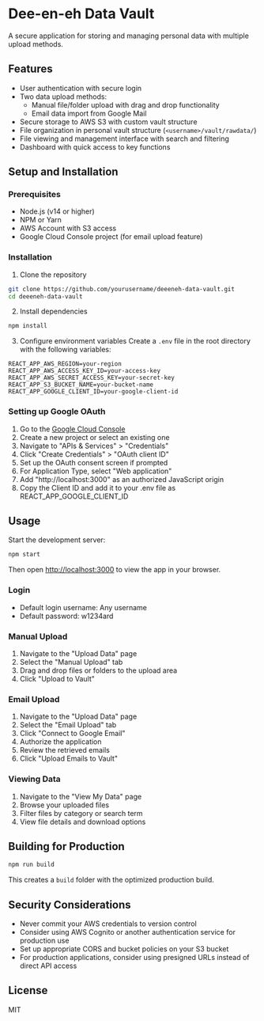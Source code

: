 # Dee-en-eh Data Vault

A secure application for storing and managing personal data with multiple upload methods.

## Features

- User authentication with secure login
- Two data upload methods:
  - Manual file/folder upload with drag and drop functionality
  - Email data import from Google Mail
- Secure storage to AWS S3 with custom vault structure
- File organization in personal vault structure (`<username>/vault/rawdata/`)
- File viewing and management interface with search and filtering
- Dashboard with quick access to key functions

## Setup and Installation

### Prerequisites

- Node.js (v14 or higher)
- NPM or Yarn
- AWS Account with S3 access
- Google Cloud Console project (for email upload feature)

### Installation

1. Clone the repository
```bash
git clone https://github.com/yourusername/deeeneh-data-vault.git
cd deeeneh-data-vault
```

2. Install dependencies
```bash
npm install
```

3. Configure environment variables
Create a `.env` file in the root directory with the following variables:
```
REACT_APP_AWS_REGION=your-region
REACT_APP_AWS_ACCESS_KEY_ID=your-access-key
REACT_APP_AWS_SECRET_ACCESS_KEY=your-secret-key
REACT_APP_S3_BUCKET_NAME=your-bucket-name
REACT_APP_GOOGLE_CLIENT_ID=your-google-client-id
```

### Setting up Google OAuth

1. Go to the [Google Cloud Console](https://console.cloud.google.com/apis/credentials)
2. Create a new project or select an existing one
3. Navigate to "APIs & Services" > "Credentials"
4. Click "Create Credentials" > "OAuth client ID"
5. Set up the OAuth consent screen if prompted
6. For Application Type, select "Web application"
7. Add "http://localhost:3000" as an authorized JavaScript origin
8. Copy the Client ID and add it to your .env file as REACT_APP_GOOGLE_CLIENT_ID

## Usage

Start the development server:

```bash
npm start
```

Then open [http://localhost:3000](http://localhost:3000) to view the app in your browser.

### Login

- Default login username: Any username
- Default password: w1234ard

### Manual Upload

1. Navigate to the "Upload Data" page
2. Select the "Manual Upload" tab
3. Drag and drop files or folders to the upload area
4. Click "Upload to Vault"

### Email Upload

1. Navigate to the "Upload Data" page
2. Select the "Email Upload" tab
3. Click "Connect to Google Email"
4. Authorize the application
5. Review the retrieved emails
6. Click "Upload Emails to Vault"

### Viewing Data

1. Navigate to the "View My Data" page
2. Browse your uploaded files
3. Filter files by category or search term
4. View file details and download options

## Building for Production

```bash
npm run build
```

This creates a `build` folder with the optimized production build.

## Security Considerations

- Never commit your AWS credentials to version control
- Consider using AWS Cognito or another authentication service for production use
- Set up appropriate CORS and bucket policies on your S3 bucket
- For production applications, consider using presigned URLs instead of direct API access

## License

MIT